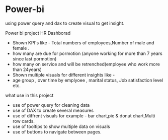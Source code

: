 # Power-bi
using power query and dax to create visual to get insight.


 Power bi project
  HR Dashborad


  * Shown KPI's like - Total numbers of employees,Number of male and female .
  * how many are due for pormotion (anyone working for more than 7 years since last pormotion)                    
  * how many on service and will be retrenched(employee who work more than 24years) 
  * Shown multiple visuals for different insights like -
  * age group , over time by emplyoee , marital status, Job satisfaction level etc.


  what use in this project
  
  * use of power query for cleaning data 
  * use of DAX to create several measures
  * use of diffrent visuals for example - bar chart,pie & donut chart,Multi row cards.
  * use of tooltips to show multiple data on visuals
  * use of buttons to navigate between pages.

